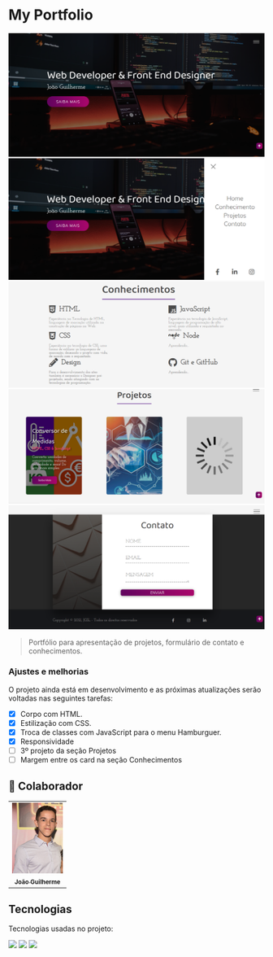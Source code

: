 # My Portfolio 

<!---Esses são exemplos. Veja https://shields.io para outras pessoas ou para personalizar este conjunto de escudos. Você pode querer incluir dependências, status do projeto e informações de licença aqui--->

<img src="./imagens/header (1).png" alt="exemplo imagem">
<img src="./imagens/header-hamburguer.png" alt="exemplo imagem">
<img src="./imagens/knowledge.png" alt="exemplo imagem">
<img src="./imagens/projects.png" alt="exemplo imagem">
<img src="./imagens/contact.png" alt="exemplo imagem">


> Portfólio para apresentação de projetos, formulário de contato e conhecimentos.

### Ajustes e melhorias

O projeto ainda está em desenvolvimento e as próximas atualizações serão voltadas nas seguintes tarefas:

- [x] Corpo com HTML.
- [x] Estilização com CSS.
- [x] Troca de classes com JavaScript para o menu Hamburguer.
- [x] Responsividade
- [ ] 3º projeto da seção Projetos
- [ ] Margem entre os card na seção Conhecimentos

## 🤝 Colaborador

<table>
  <tr>
    <td align="center">
      <a href="#">
        <img src="./imagens/gui.jpg" width="100px;" alt="Foto do João Guilherme no GitHub"/><br>
        <sub>
          <b>João Guilherme</b>
        </sub>
      </a>
    </td>
  </tr>
</table>

## Tecnologias
Tecnologias usadas no projeto:

<img src="https://img.shields.io/badge/HTML-239120?style=for-the-badge&logo=html5&logoColor=white" />
<img src="https://img.shields.io/badge/CSS3-1572B6?style=for-the-badge&logo=css3&logoColor=white" />
<img src="https://img.shields.io/badge/JavaScript-F7DF1E?style=for-the-badge&logo=javascript&logoColor=black" />